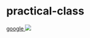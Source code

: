 # practical-class
<a href="www.google.com">google
<img src="E:\My folder\Freind vedios & photos\Freinds photo\zia.JPG" >
